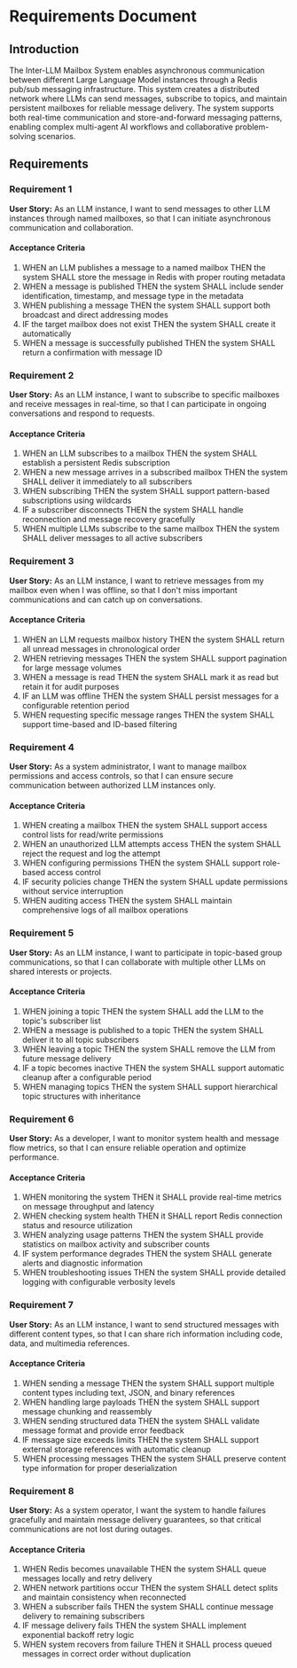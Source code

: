 # Requirements Document

## Introduction

The Inter-LLM Mailbox System enables asynchronous communication between different Large Language Model instances through a Redis pub/sub messaging infrastructure. This system creates a distributed network where LLMs can send messages, subscribe to topics, and maintain persistent mailboxes for reliable message delivery. The system supports both real-time communication and store-and-forward messaging patterns, enabling complex multi-agent AI workflows and collaborative problem-solving scenarios.

## Requirements

### Requirement 1

**User Story:** As an LLM instance, I want to send messages to other LLM instances through named mailboxes, so that I can initiate asynchronous communication and collaboration.

#### Acceptance Criteria

1. WHEN an LLM publishes a message to a named mailbox THEN the system SHALL store the message in Redis with proper routing metadata
2. WHEN a message is published THEN the system SHALL include sender identification, timestamp, and message type in the metadata
3. WHEN publishing a message THEN the system SHALL support both broadcast and direct addressing modes
4. IF the target mailbox does not exist THEN the system SHALL create it automatically
5. WHEN a message is successfully published THEN the system SHALL return a confirmation with message ID

### Requirement 2

**User Story:** As an LLM instance, I want to subscribe to specific mailboxes and receive messages in real-time, so that I can participate in ongoing conversations and respond to requests.

#### Acceptance Criteria

1. WHEN an LLM subscribes to a mailbox THEN the system SHALL establish a persistent Redis subscription
2. WHEN a new message arrives in a subscribed mailbox THEN the system SHALL deliver it immediately to all subscribers
3. WHEN subscribing THEN the system SHALL support pattern-based subscriptions using wildcards
4. IF a subscriber disconnects THEN the system SHALL handle reconnection and message recovery gracefully
5. WHEN multiple LLMs subscribe to the same mailbox THEN the system SHALL deliver messages to all active subscribers

### Requirement 3

**User Story:** As an LLM instance, I want to retrieve messages from my mailbox even when I was offline, so that I don't miss important communications and can catch up on conversations.

#### Acceptance Criteria

1. WHEN an LLM requests mailbox history THEN the system SHALL return all unread messages in chronological order
2. WHEN retrieving messages THEN the system SHALL support pagination for large message volumes
3. WHEN a message is read THEN the system SHALL mark it as read but retain it for audit purposes
4. IF an LLM was offline THEN the system SHALL persist messages for a configurable retention period
5. WHEN requesting specific message ranges THEN the system SHALL support time-based and ID-based filtering

### Requirement 4

**User Story:** As a system administrator, I want to manage mailbox permissions and access controls, so that I can ensure secure communication between authorized LLM instances only.

#### Acceptance Criteria

1. WHEN creating a mailbox THEN the system SHALL support access control lists for read/write permissions
2. WHEN an unauthorized LLM attempts access THEN the system SHALL reject the request and log the attempt
3. WHEN configuring permissions THEN the system SHALL support role-based access control
4. IF security policies change THEN the system SHALL update permissions without service interruption
5. WHEN auditing access THEN the system SHALL maintain comprehensive logs of all mailbox operations

### Requirement 5

**User Story:** As an LLM instance, I want to participate in topic-based group communications, so that I can collaborate with multiple other LLMs on shared interests or projects.

#### Acceptance Criteria

1. WHEN joining a topic THEN the system SHALL add the LLM to the topic's subscriber list
2. WHEN a message is published to a topic THEN the system SHALL deliver it to all topic subscribers
3. WHEN leaving a topic THEN the system SHALL remove the LLM from future message delivery
4. IF a topic becomes inactive THEN the system SHALL support automatic cleanup after a configurable period
5. WHEN managing topics THEN the system SHALL support hierarchical topic structures with inheritance

### Requirement 6

**User Story:** As a developer, I want to monitor system health and message flow metrics, so that I can ensure reliable operation and optimize performance.

#### Acceptance Criteria

1. WHEN monitoring the system THEN it SHALL provide real-time metrics on message throughput and latency
2. WHEN checking system health THEN it SHALL report Redis connection status and resource utilization
3. WHEN analyzing usage patterns THEN the system SHALL provide statistics on mailbox activity and subscriber counts
4. IF system performance degrades THEN the system SHALL generate alerts and diagnostic information
5. WHEN troubleshooting issues THEN the system SHALL provide detailed logging with configurable verbosity levels

### Requirement 7

**User Story:** As an LLM instance, I want to send structured messages with different content types, so that I can share rich information including code, data, and multimedia references.

#### Acceptance Criteria

1. WHEN sending a message THEN the system SHALL support multiple content types including text, JSON, and binary references
2. WHEN handling large payloads THEN the system SHALL support message chunking and reassembly
3. WHEN sending structured data THEN the system SHALL validate message format and provide error feedback
4. IF message size exceeds limits THEN the system SHALL support external storage references with automatic cleanup
5. WHEN processing messages THEN the system SHALL preserve content type information for proper deserialization

### Requirement 8

**User Story:** As a system operator, I want the system to handle failures gracefully and maintain message delivery guarantees, so that critical communications are not lost during outages.

#### Acceptance Criteria

1. WHEN Redis becomes unavailable THEN the system SHALL queue messages locally and retry delivery
2. WHEN network partitions occur THEN the system SHALL detect splits and maintain consistency when reconnected
3. WHEN a subscriber fails THEN the system SHALL continue message delivery to remaining subscribers
4. IF message delivery fails THEN the system SHALL implement exponential backoff retry logic
5. WHEN system recovers from failure THEN it SHALL process queued messages in correct order without duplication